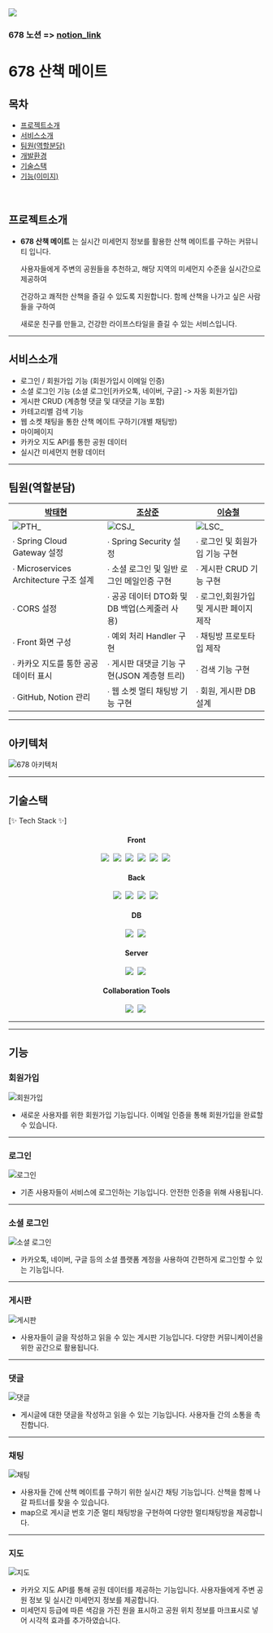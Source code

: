 <!--헤더-->
<img src="https://capsule-render.vercel.app/api?type=waving&height=300&color=gradient&text=678%20Project&fontAlign=50&fontAlignY=50&descAlign=100&textBg=false&fontColor=black&animation=twinkling&fontSize=90" />

### 678 노션 => [notion_link]([https://www.notion.so/678-a00e001a30254db1b99d082ae94a67dc](https://thankful-cuticle-e53.notion.site/0bb888c3879c4de59805eeb36072527a))

# 678 산책 메이트

## 목차
- [프로젝트소개](#프로젝트소개)
- [서비스소개](#서비스소개)
- [팀원(역할분담)](#팀원(역할분담))
- [개발환경](#개발환경)
- [기술스택](#기술스택)
- [기능(이미지)](#기능)
<br>

## 프로젝트소개

- **678 산책 메이트** 는 실시간 미세먼지 정보를 활용한 산책 메이트를 구하는 커뮤니티 입니다.

  사용자들에게 주변의 공원들을 추천하고, 해당 지역의 미세먼지 수준을 실시간으로 제공하여

  건강하고 쾌적한 산책을 즐길 수 있도록 지원합니다. 함께 산책을 나가고 싶은 사람들을 구하여

  새로운 친구를 만들고, 건강한 라이프스타일을 즐길 수 있는 서비스입니다.
  
---

## 서비스소개
- 로그인 / 회원가입 기능 (회원가입시 이메일 인증)
- 소셜 로그인 기능 (소셜 로그인[카카오톡, 네이버, 구글] -> 자동 회원가입)
- 게시판 CRUD (계층형 댓글 및 대댓글 기능 포함)
- 카테고리별 검색 기능
- 웹 소켓 채팅을 통한 산책 메이트 구하기(개별 채팅방)
- 마이페이지
- 카카오 지도 API를 통한 공원 데이터
- 실시간 미세먼지 현황 데이터
  
---

## 팀원(역할분담)

|[박태현](https://github.com/ming9ne)|[조상준](https://github.com/tns250cpp)|[이승철](https://github.com/Seungchuulee)|
|---|---|---|
|![PTH_](https://github.com/ming9ne/678/assets/31677719/9d80bf72-2536-4f60-98f4-59bc90a94436)|![CSJ_](https://github.com/ming9ne/678/assets/31677719/186cf805-8526-44d2-bf56-fd983325503b)|![LSC_](https://github.com/ming9ne/678/assets/31677719/3cef4d90-f021-499d-8717-db4da8c7e2e4)|
|∙ Spring Cloud Gateway 설정            |∙ Spring Security 설정                      |∙ 로그인 및 회원가입 기능 구현
|∙ Microservices Architecture 구조 설계 |∙ 소셜 로그인 및 일반 로그인 메일인증 구현   |∙ 게시판 CRUD 기능 구현
|∙ CORS 설정                            |∙ 공공 데이터 DTO화 및 DB 백업(스케줄러 사용)|∙ 로그인,회원가입 및 게시판 페이지 제작
|∙ Front 화면 구성                      |∙ 예외 처리 Handler 구현                     |∙ 채팅방 프로토타입 제작
|∙ 카카오 지도를 통한 공공데이터 표시    |∙ 게시판 대댓글 기능 구현(JSON 계층형 트리)  |∙ 검색 기능 구현
|∙ GitHub, Notion 관리                  |∙ 웹 소켓 멀티 채팅방 기능 구현              | ∙ 회원, 게시판 DB 설계
                       


---

## 아키텍처
![678 아키텍처](https://github.com/tns250cpp/678/assets/31677719/fe1d6b7d-7fe0-43b7-bac0-74b46c3f6fcd)

---

<!--기술 스택 뱃지 처리-->
## 기술스택

[✨ Tech Stack ✨]
<div align="center">
  <h4>Front</h4>
  <img src="https://img.shields.io/badge/react-20232a.svg?style=for-the-badge&logo=react&logoColor=61DAFB" />&nbsp
  <img src="https://img.shields.io/badge/html5-E34F26.svg?style=for-the-badge&logo=html5&logoColor=white" />&nbsp
  <img src="https://img.shields.io/badge/CSS3-1572B6.svg?&style=for-the-badge&logo=CSS3&logoColor=white"/>&nbsp
  <img src="https://img.shields.io/badge/javascript-F7DF1E.svg?style=for-the-badge&logo=javascript&logoColor=20232a" />&nbsp
  <img src="https://img.shields.io/badge/jquery-0769AD?style=for-the-badge&logo=jquery&logoColor=white">&nbsp
  <img src="https://img.shields.io/badge/bootstrap-7952B3?style=for-the-badge&logo=bootstrap&logoColor=white">&nbsp
</div>
<div align="center">
  <h4>Back</h4>
  <img src="https://img.shields.io/badge/java-007396?style=for-the-badge&logo=java&logoColor=white">&nbsp
  <img src="https://img.shields.io/badge/spring-6DB33F?style=for-the-badge&logo=spring&logoColor=white">&nbsp
  <img src="https://img.shields.io/badge/spring boot-6DB33F?style=for-the-badge&logo=spring boot&logoColor=white">&nbsp
  <img src="https://img.shields.io/badge/spring security-6DB33F?style=for-the-badge&logo=spring security&logoColor=white">&nbsp
</div>
<div align="center">
  <h4>DB</h4>
  <img src="https://img.shields.io/badge/mysql-4479A1?style=for-the-badge&logo=mysql&logoColor=white">&nbsp
  <img src="https://img.shields.io/badge/Spring JPA-6DB33F?style=for-the-badge&logo=spring&logoColor=white">&nbsp
</div>
<div align="center">
  <h4>Server</h4>
  <img src="https://img.shields.io/badge/Apache tomcat-F8DC75?style=for-the-badge&logo=apachetomcat&logoColor=white">&nbsp
  <img src="https://img.shields.io/badge/Spring Cloud Gateway-6DB33F?&style=for-the-badge&logo=spring cloud gateway&logoColor=white"/>&nbsp
</div>
<div align="center">
  <h4>Collaboration Tools</h4>
  <img src="https://img.shields.io/badge/notion-000000?style=for-the-badge&logo=notion&logoColor=white">&nbsp
  <img src="https://img.shields.io/badge/github-181717?&style=for-the-badge&logo=github&logoColor=white"/>&nbsp
</div>

---
---

## 기능

### 회원가입
![회원가입](https://ifh.cc/g/koNwAH.png)
- 새로운 사용자를 위한 회원가입 기능입니다. 이메일 인증을 통해 회원가입을 완료할 수 있습니다.

---

### 로그인
![로그인](https://ifh.cc/g/X2Wp94.png)
- 기존 사용자들이 서비스에 로그인하는 기능입니다. 안전한 인증을 위해 사용됩니다.

---

### 소셜 로그인
![소셜 로그인](https://ifh.cc/g/9YGlpl.png)
- 카카오톡, 네이버, 구글 등의 소셜 플랫폼 계정을 사용하여 간편하게 로그인할 수 있는 기능입니다.

---

### 게시판
![게시판](https://ifh.cc/g/kl6s9W.png)
- 사용자들이 글을 작성하고 읽을 수 있는 게시판 기능입니다. 다양한 커뮤니케이션을 위한 공간으로 활용됩니다.

---

### 댓글
![댓글](https://ifh.cc/g/X2Wp94.png)
- 게시글에 대한 댓글을 작성하고 읽을 수 있는 기능입니다. 사용자들 간의 소통을 촉진합니다.

---

### 채팅
![채팅](https://ifh.cc/g/fvW6ga.png)
- 사용자들 간에 산책 메이트를 구하기 위한 실시간 채팅 기능입니다. 산책을 함께 나갈 파트너를 찾을 수 있습니다.
- map으로 게시글 번호 기준 멀티 채팅방을 구현하여 다양한 멀티채팅방을 제공합니다.

---

### 지도
![지도](https://ifh.cc/g/yZh68d.jpg)
- 카카오 지도 API를 통해 공원 데이터를 제공하는 기능입니다. 사용자들에게 주변 공원 정보 및 실시간 미세먼지 정보를 제공합니다.
- 미세먼지 등급에 따른 색감을 가진 원을 표시하고 공원 위치 정보를 마크표시로 넣어 시각적 효과를 추가하였습니다.
<!--푸터
## 기능
- 서비스 진행되는 간단한 이미지?(이 문구는 나중에 지우기)
-->
<!--푸터-->
<!--
<img src="https://capsule-render.vercel.app/api?type=waving&height=200&color=gradient&text=&fontAlign=50&fontAlignY=50&descAlign=100&textBg=false&fontColor=black&animation=twinkling&fontSize=90" />
-->
